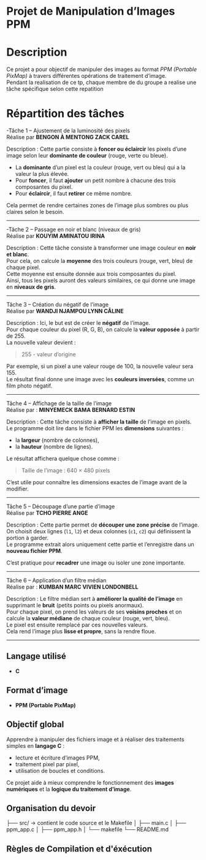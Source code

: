 # Projet de Manipulation d’Images PPM

# Description
Ce projet a pour objectif de manipuler des images au format *PPM (Portable PixMap)* à travers différentes opérations de traitement d’image.  
Pendant la realisation de ce tp, chaque membre de du groupe a realise une tâche spécifique selon cette repatition

# Répartition des tâches

-Tâche 1 – Ajustement de la luminosité des pixels  
Réalise par **BENGON À MENTONG ZACK CAREL**  

 Description :
Cette partie consiste à **foncer ou éclaircir** les pixels d’une image selon leur **dominante de couleur** (rouge, verte ou bleue).  
- La **dominante** d’un pixel est la couleur (rouge, vert ou bleu) qui a la valeur la plus élevée.  
- Pour **foncer**, il faut **ajouter** un petit nombre à chacune des trois composantes du pixel.  
- Pour **éclaircir**, il faut **retirer** ce même nombre.  

Cela permet de rendre certaines zones de l’image plus sombres ou plus claires selon le besoin.

---

-Tâche 2 – Passage en noir et blanc (niveaux de gris)  
Réalise par **KOUYIM AMINATOU IRINA**  

 Description :
Cette tâche consiste à transformer une image couleur en **noir et blanc**.  
Pour cela, on calcule la **moyenne** des trois couleurs (rouge, vert, bleu) de chaque pixel.  
Cette moyenne est ensuite donnée aux trois composantes du pixel.  
Ainsi, tous les pixels auront des valeurs similaires, ce qui donne une image en **niveaux de gris**.

---

 Tâche 3 – Création du négatif de l’image  
Réalise par  **WANDJI NJAMPOU LYNN CÂLINE**  

 Description : 
Ici, le but est de créer le **négatif** de l’image.  
Pour chaque couleur du pixel (R, G, B), on calcule la **valeur opposée** à partir de 255.  
La nouvelle valeur devient :  
> 255 - valeur d’origine  

Par exemple, si un pixel a une valeur rouge de 100, la nouvelle valeur sera 155.  
Le résultat final donne une image avec les **couleurs inversées**, comme un film photo négatif.

---

Tâche 4 – Affichage de la taille de l’image  
Réalise par : **MINYEMECK BAMA BERNARD ESTIN**  

 Description :
Cette tâche consiste à **afficher la taille** de l’image en pixels.  
Le programme doit lire dans le fichier PPM les **dimensions** suivantes :  
- la **largeur** (nombre de colonnes),  
- la **hauteur** (nombre de lignes).  

Le résultat affichera quelque chose comme :  
> Taille de l’image : 640 × 480 pixels  

C’est utile pour connaître les dimensions exactes de l’image avant de la modifier.

---

Tâche 5 – Découpage d’une partie d’image  
Réalise par **TCHO PIERRE ANGE**  

 Description :
Cette partie permet de **découper une zone précise** de l’image.  
On choisit deux lignes (`l1`, `l2`) et deux colonnes (`c1`, `c2`) qui définissent la portion à garder.  
Le programme extrait alors uniquement cette partie et l’enregistre dans un **nouveau fichier PPM**.  

C’est pratique pour **recadrer** une image ou isoler une zone importante.

---

Tâche 6 – Application d’un filtre médian  
Réalise par : **KUMBAN MARC VIVIEN LONDONBELL**  

Description :
Le filtre médian sert à **améliorer la qualité de l’image** en supprimant le **bruit** (petits points ou pixels anormaux).  
Pour chaque pixel, on prend les valeurs de ses **voisins proches** et on calcule la **valeur médiane** de chaque couleur (rouge, vert, bleu).  
Le pixel est ensuite remplacé par ces nouvelles valeurs.  
Cela rend l’image plus **lisse et propre**, sans la rendre floue.

---

##  Langage utilisé
- **C**

## Format d’image
- **PPM (Portable PixMap)**

## Objectif global
Apprendre à manipuler des fichiers image et à réaliser des traitements simples en **langage C** :
- lecture et écriture d’images PPM,  
- traitement pixel par pixel,  
- utilisation de boucles et conditions.  

Ce projet aide à mieux comprendre le fonctionnement des **images numériques** et la **logique du traitement d’image**.

## Organisation du devoir

├── src/ → contient le code source et le Makefile
│ ├── main.c
│ ├── ppm_app.c
│ ├── ppm_app.h
│ └── makefile
└── README.md

## Règles de Compilation et d'éxécution


